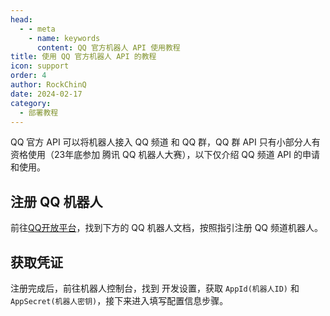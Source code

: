 ```yaml
---
head:
  - - meta
    - name: keywords
      content: QQ 官方机器人 API 使用教程
title: 使用 QQ 官方机器人 API 的教程
icon: support
order: 4
author: RockChinQ
date: 2024-02-17
category:
  - 部署教程
---
```


QQ 官方 API 可以将机器人接入 QQ 频道 和 QQ 群，QQ 群 API 只有小部分人有资格使用（23年底参加 腾讯 QQ 机器人大赛），以下仅介绍 QQ 频道 API 的申请和使用。

## 注册 QQ 机器人

前往[QQ开放平台](https://q.qq.com/#/)，找到下方的 QQ 机器人文档，按照指引注册 QQ 频道机器人。

## 获取凭证

注册完成后，前往机器人控制台，找到 开发设置，获取 `AppId(机器人ID)` 和 `AppSecret(机器人密钥)`，接下来进入填写配置信息步骤。
